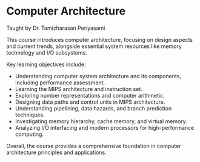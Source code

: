 # Computer Architecture

Taught by Dr. Tamizharasan Periyasami

This course introduces computer architecture, focusing on design aspects and current trends, alongside essential system resources like memory technology and I/O subsystems.

Key learning objectives include:

- Understanding computer system architecture and its components, including performance assessment.
- Learning the MIPS architecture and instruction set.
- Exploring number representations and computer arithmetic.
- Designing data paths and control units in MIPS architecture.
- Understanding pipelining, data hazards, and branch prediction techniques.
- Investigating memory hierarchy, cache memory, and virtual memory.
- Analyzing I/O interfacing and modern processors for high-performance computing.

Overall, the course provides a comprehensive foundation in computer architecture principles and applications.
